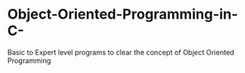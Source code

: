 # Object-Oriented-Programming-in-C-
Basic to Expert level programs to clear the concept of Object Oriented Programming

